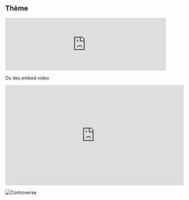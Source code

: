 ## Thème 

<iframe width="100%" height="166" scrolling="no" frameborder="no" src="https://w.soundcloud.com/player/?url=https%3A//api.soundcloud.com/tracks/112395490&amp;color=ff5500&amp;auto_play=false&amp;hide_related=false&amp;show_comments=true&amp;show_user=true&amp;show_reposts=false"></iframe>

Ou des embed video

<iframe width="560" height="315" src="https://www.youtube.com/embed/YyknBTm_YyM" frameborder="0" allowfullscreen></iframe>

![Controverse](http://www.ephemanar.net/imagestrois/controverse_.jpg)
